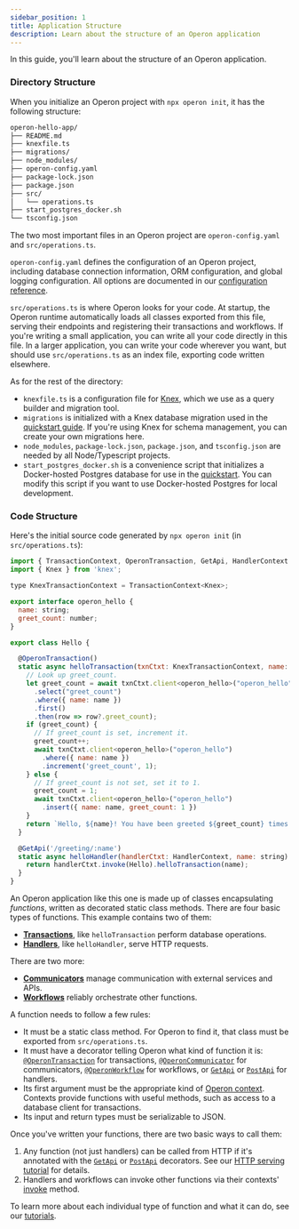 ```yaml
---
sidebar_position: 1
title: Application Structure
description: Learn about the structure of an Operon application
---
```


In this guide, you'll learn about the structure of an Operon application.

### Directory Structure

When you initialize an Operon project with `npx operon init`, it has the following structure:

```bash
operon-hello-app/
├── README.md
├── knexfile.ts
├── migrations/
├── node_modules/
├── operon-config.yaml
├── package-lock.json
├── package.json
├── src/
│   └── operations.ts
├── start_postgres_docker.sh
└── tsconfig.json
```

The two most important files in an Operon project are `operon-config.yaml` and `src/operations.ts`.

`operon-config.yaml` defines the configuration of an Operon project, including database connection information, ORM configuration, and global logging configuration.
All options are documented in our [configuration reference](..).

`src/operations.ts` is where Operon looks for your code.
At startup, the Operon runtime automatically loads all classes exported from this file, serving their endpoints and registering their transactions and workflows.
If you're writing a small application, you can write all your code directly in this file.
In a larger application, you can write your code wherever you want, but should use `src/operations.ts` as an index file, exporting code written elsewhere.

As for the rest of the directory:

- `knexfile.ts` is a configuration file for [Knex](https://knexjs.org), which we use as a query builder and migration tool.
- `migrations` is initialized with a Knex database migration used in the [quickstart guide](../getting-started/quickstart).  If you're using Knex for schema management, you can create your own migrations here.
- `node_modules`, `package-lock.json`, `package.json`, and `tsconfig.json` are needed by all Node/Typescript projects.
- `start_postgres_docker.sh` is a convenience script that initializes a Docker-hosted Postgres database for use in the [quickstart](../getting-started/quickstart).  You can modify this script if you want to use Docker-hosted Postgres for local development.

### Code Structure

Here's the initial source code generated by `npx operon init` (in `src/operations.ts`):

```javascript
import { TransactionContext, OperonTransaction, GetApi, HandlerContext } from '@dbos-inc/operon'
import { Knex } from 'knex';

type KnexTransactionContext = TransactionContext<Knex>;

export interface operon_hello {
  name: string;
  greet_count: number;
}

export class Hello {

  @OperonTransaction()
  static async helloTransaction(txnCtxt: KnexTransactionContext, name: string) {
    // Look up greet_count.
    let greet_count = await txnCtxt.client<operon_hello>("operon_hello")
      .select("greet_count")
      .where({ name: name })
      .first()
      .then(row => row?.greet_count);
    if (greet_count) {
      // If greet_count is set, increment it.
      greet_count++;
      await txnCtxt.client<operon_hello>("operon_hello")
        .where({ name: name })
        .increment('greet_count', 1);
    } else {
      // If greet_count is not set, set it to 1.
      greet_count = 1;
      await txnCtxt.client<operon_hello>("operon_hello")
        .insert({ name: name, greet_count: 1 })
    }
    return `Hello, ${name}! You have been greeted ${greet_count} times.\n`;
  }

  @GetApi('/greeting/:name')
  static async helloHandler(handlerCtxt: HandlerContext, name: string) {
    return handlerCtxt.invoke(Hello).helloTransaction(name);
  }
}

```
An Operon application like this one is made up of classes encapsulating _functions_, written as decorated static class methods.
There are four basic types of functions.
This example contains two of them:

- [**Transactions**](../tutorials/transaction-tutorial), like `helloTransaction` perform database operations.
- [**Handlers**](../tutorials/http-serving-tutorial), like `helloHandler`, serve HTTP requests.

There are two more:

- [**Communicators**](../tutorials/communicator-tutorial) manage communication with external services and APIs.
- [**Workflows**](../tutorials/workflow-tutorial) reliably orchestrate other functions.

A function needs to follow a few rules:

- It must be a static class method.  For Operon to find it, that class must be exported from `src/operations.ts`.
- It must have a decorator telling Operon what kind of function it is: [`@OperonTransaction`](../api-reference/decorators#operontransaction) for transactions, [`@OperonCommunicator`](../api-reference/decorators#operoncommunicator) for communicators, [`@OperonWorkflow`](../api-reference/decorators#operonworkflow) for workflows, or [`GetApi`](../api-reference/decorators#getapi) or [`PostApi`](../api-reference/decorators#postapi) for handlers.
- Its first argument must be the appropriate kind of [Operon context](../api-reference/contexts). Contexts provide functions with useful methods, such as access to a database client for transactions.
- Its input and return types must be serializable to JSON.

Once you've written your functions, there are two basic ways to call them:

1.  Any function (not just handlers) can be called from HTTP if it's annotated with the [`GetApi`](../api-reference/decorators#getapi) or [`PostApi`](../api-reference/decorators#postapi) decorators.  See our [HTTP serving tutorial](../tutorials/http-serving-tutorial.md) for details.
2. Handlers and workflows can invoke other functions via their contexts' [invoke](..) method.

To learn more about each individual type of function and what it can do, see our [tutorials](../category/tutorials/).
